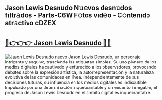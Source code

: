 ## Jason Lewis Desnudo N𝚞𝚎vos desn𝚞dos filtr𝚊dos - Parts-C6W F𝚘tos vid𝚎o - C𝚘ntenido atr𝚊ctivo cDZEX

# <h2><a href="http://mb6ujb.tromn.icu/?c=Jason+Lewis+Desnudo">🔗👉👉👉 Jason Lewis Desnudo 🔗🔗</a></h2>

[![Jason Lewis Desnudo nuevo](https://i.imgur.com/pEAQMta.gif)](http://mb6ujb.tromn.icu/?c=Jason+Lewis+Desnudo)
Jason Lewis Desnudo, un personaje intrigante y esquivo, trasciende las etiquetas simples. Su uso pionero de los medios digitales ha cautivado y enfurecido a los observadores, provocando debates sobre la expresión artística, la autorrepresentación y la naturaleza evolutiva de las comunidades en línea. Independientemente de sus decisiones futuras, su influencia en los medios digitales es indiscutible. Impulsado por una determinación inquebrantable y un encanto innegable, el progreso de Jason Lewis Desnudo en el ámbito digital es inquebrantable.
